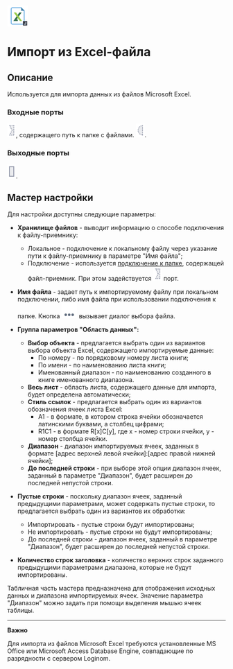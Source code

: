 ![](/media/app/icons/vendors/importexcelfile.svg)
# Импорт из Excel-файла

## Описание

Используется для импорта данных из файлов Microsoft Excel.

### Входные порты

![](/media/app/icons/ports/optional_input_connection_inactive.svg), содержащего путь к папке с файлами.
![](/media/app/icons/ports/optional_input_variable_inactive.svg).

### Выходные порты

![](/media/app/icons/ports/output_table_inactive.svg).

## Мастер настройки


Для настройки доступны следующие параметры:


*  **Хранилище файлов** - выводит информацию о способе подключения к файлу-приемнику:
    * Локальное - подключение к локальному файлу через указание пути к файлу-приемнику в параметре "Имя файла";
    * Подключение - используется [подключение к папке](/app/integration/connections/file_databases/files.md), содержащей файл-приемник. При этом задействуется ![](/media/app/integration/import/optional_input_connection_inactive.svg) порт.

*  **Имя файла** - задает путь к импортируемому файлу при локальном подключении, либо имя файла при использовании подключения к папке. Кнопка ![](/media/app/icons/toolbar_18/browse.svg) вызывает диалог выбора файла.

*  **Группа параметров "Область данных":**
    * **Выбор объекта** - предлагается выбрать один из вариантов выбора объекта Excel, содержащего импортируемые данные:
      * По номеру - по порядковому номеру листа книги;
      * По имени - по наименованию листа книги;
      * Именованный диапазон - по наименованию созданного в книге именованного диапазона.
    * **Весь лист** - область листа, содержащего данные для импорта, будет определена автоматически;
    * **Стиль ссылок** - предлагается выбрать один из вариантов обозначения ячеек листа Excel:
      * A1 - в формате, в котором строка ячейки обозначается латинскими буквами, а столбец цифрами;
      * R1C1 - в формате R[x]C[y], где x - номер строки ячейки, y - номер столбца ячейки.
    * **Диапазон** - диапазон импортируемых ячеек, заданных в формате [адрес верхней левой ячейки]:[адрес правой нижней ячейки];
    * **До последней строки** - при выборе этой опции диапазон ячеек, заданный в параметре "Диапазон", будет расширен до последней непустой строки.

*  **Пустые строки** - поскольку диапазон ячеек, заданный предыдущими параметрами, может содержать пустые строки, то предлагается выбрать один из вариантов их обработки:
    * Импортировать - пустые строки будут импортированы;
    * Не импортировать - пустые строки не будут импортированы;
    * До последней строки - диапазон ячеек, заданный в параметре "Диапазон", будет расширен до последней непустой строки.

*  **Количество строк заголовка** - количество верхних строк заданного предыдущими параметрами диапазона, которые не будут импортированы.

Табличная часть мастера предназначена для отображения исходных данных и диапазона импортируемых ячеек. Значение параметра "Диапазон" можно задать при помощи выделения мышью ячеек таблицы.

-----

**Важно**

Для импорта из файлов Microsoft Excel требуются установленные MS Office или Microsoft Access Database Engine, совпадающие по разрядности с сервером Loginom.

